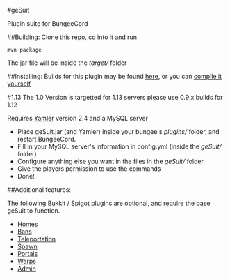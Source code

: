#geSuit

Plugin suite for BungeeCord

##Building:
Clone this repo, cd into it and run

    mvn package

The jar file will be inside the _target/_ folder

##Installing:
Builds for this plugin may be found [here](http://jenkins.addstar.com.au/job/geSuit), or you can [compile it yourself](#building)

#1.13
The 1.0 Version is targetted for 1.13 servers please use 0.9.x builds for 1.12

Requires [Yamler](https://www.spigotmc.org/resources/yamler.315/) version 2.4 and a MySQL server

* Place geSuit.jar (and Yamler) inside your bungee's _plugins/_ folder, and restart BungeeCord.
* Fill in your MySQL server's information in config.yml (inside the _geSuit/_ folder)
* Configure anything else you want in the files in the _geSuit/_ folder
* Give the players permission to use the commands
* Done!

##Additional features: 

The following Bukkit / Spigot plugins are optional, and require the base geSuit to function.

* [Homes](https://github.com/AddstarMC/geSuitHomes)
* [Bans](https://github.com/AddstarMC/geSuitBans)
* [Teleportation](https://github.com/AddstarMC/geSuitTeleport)
* [Spawn](https://github.com/AddstarMC/geSuitSpawn)
* [Portals](https://github.com/AddstarMC/geSuitPortals)
* [Warps](https://github.com/AddstarMC/geSuitWarps)
* [Admin](https://github.com/AddstarMC/geSuitAdmin)
